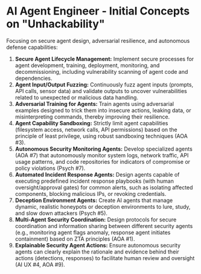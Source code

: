 # AI Agent Engineer - Initial Concepts on "Unhackability"

Focusing on secure agent design, adversarial resilience, and autonomous defense capabilities:

1.  **Secure Agent Lifecycle Management:** Implement secure processes for agent development, training, deployment, monitoring, and decommissioning, including vulnerability scanning of agent code and dependencies.
2.  **Agent Input/Output Fuzzing:** Continuously fuzz agent inputs (prompts, API calls, sensor data) and validate outputs to uncover vulnerabilities related to unexpected or malicious data handling.
3.  **Adversarial Training for Agents:** Train agents using adversarial examples designed to trick them into insecure actions, leaking data, or misinterpreting commands, thereby improving their resilience.
4.  **Agent Capability Sandboxing:** Strictly limit agent capabilities (filesystem access, network calls, API permissions) based on the principle of least privilege, using robust sandboxing techniques (AOA #3).
5.  **Autonomous Security Monitoring Agents:** Develop specialized agents (AOA #7) that autonomously monitor system logs, network traffic, API usage patterns, and code repositories for indicators of compromise or policy violations (Psych #7).
6.  **Automated Incident Response Agents:** Design agents capable of executing predefined incident response playbooks (with human oversight/approval gates) for common alerts, such as isolating affected components, blocking malicious IPs, or revoking credentials.
7.  **Deception Environment Agents:** Create AI agents that manage dynamic, realistic honeypots or deception environments to lure, study, and slow down attackers (Psych #5).
8.  **Multi-Agent Security Coordination:** Design protocols for secure coordination and information sharing between different security agents (e.g., monitoring agent flags anomaly, response agent initiates containment) based on ZTA principles (AOA #1).
9.  **Explainable Security Agent Actions:** Ensure autonomous security agents can clearly explain the rationale and evidence behind their actions (detections, responses) to facilitate human review and oversight (AI UX #4, AOA #9). 